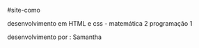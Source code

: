 #site-como

desenvolvimento em HTML e css - matemática 2 programação 1

desenvolvimento por : Samantha 

